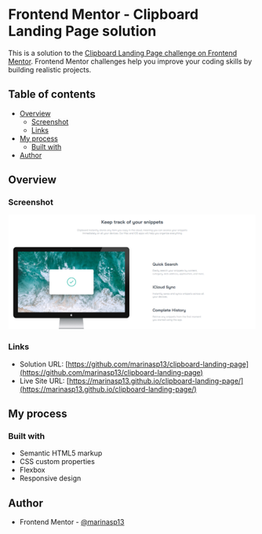 # Frontend Mentor - Clipboard Landing Page solution

This is a solution to the [Clipboard Landing Page challenge on Frontend Mentor](https://www.frontendmentor.io/challenges/clipboard-landing-page-5cc9bccd6c4c91111378ecb9). Frontend Mentor challenges help you improve your coding skills by building realistic projects. 

## Table of contents

- [Overview](#overview)
  - [Screenshot](#screenshot)
  - [Links](#links)
- [My process](#my-process)
  - [Built with](#built-with)
- [Author](#author)

## Overview

### Screenshot

![](./screenshot-clipboard-landing-page.png)

### Links

- Solution URL: [https://github.com/marinasp13/clipboard-landing-page](https://github.com/marinasp13/clipboard-landing-page)
- Live Site URL: [https://marinasp13.github.io/clipboard-landing-page/](https://marinasp13.github.io/clipboard-landing-page/)

## My process

### Built with

- Semantic HTML5 markup
- CSS custom properties
- Flexbox
- Responsive design

## Author

<!--- Website - [Add your name here](https://www.your-site.com)-->
- Frontend Mentor - [@marinasp13](https://www.frontendmentor.io/profile/marinasp13)